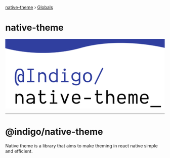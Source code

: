 [native-theme](README.md) › [Globals](globals.md)

# native-theme

<img src="./assets/indigonative-theme2.png">
<hr/>

# @indigo/native-theme

Native theme is a library that aims to make theming in react native simple and efficient.
